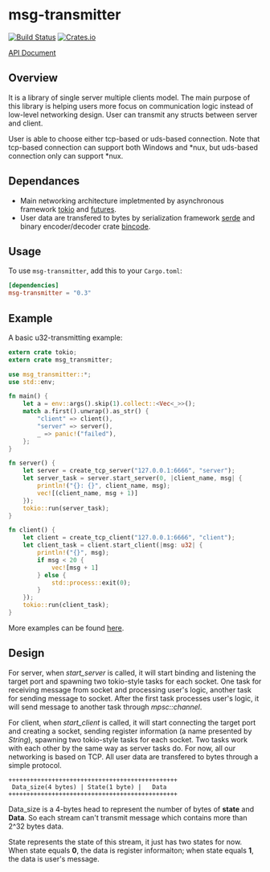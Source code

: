 # msg-transmitter
[![Build Status](https://travis-ci.org/ChijinZ/msg-transmitter.svg?branch=master)](https://travis-ci.org/ChijinZ/msg-transmitter)
[![Crates.io](https://img.shields.io/crates/v/msg-transmitter.svg)](https://crates.io/crates/msg-transmitter)

[API Document](https://docs.rs/msg-transmitter/0.3.1/msg_transmitter/)
## Overview
It is a library of single server multiple clients model. The main purpose of this library is helping users more focus on communication logic instead of low-level networking design. User can transmit any structs between server and client.

User is able to choose either tcp-based or uds-based connection. Note that tcp-based connection can support both Windows and *nux, but uds-based connection only can support *nux.
## Dependances
- Main networking architecture impletmented by asynchronous framework [tokio](https://github.com/tokio-rs/tokio) and [futures](https://github.com/rust-lang-nursery/futures-rs).
- User data are transfered to bytes by serialization framework [serde](https://github.com/serde-rs/serde) and binary encoder/decoder crate [bincode](https://github.com/TyOverby/bincode).

## Usage
To use `msg-transmitter`, add this to your `Cargo.toml`:

```toml
[dependencies]
msg-transmitter = "0.3"
```

## Example
A basic u32-transmitting example:
```rust
extern crate tokio;
extern crate msg_transmitter;

use msg_transmitter::*;
use std::env;

fn main() {
    let a = env::args().skip(1).collect::<Vec<_>>();
    match a.first().unwrap().as_str() {
        "client" => client(),
        "server" => server(),
        _ => panic!("failed"),
    };
}

fn server() {
    let server = create_tcp_server("127.0.0.1:6666", "server");
    let server_task = server.start_server(0, |client_name, msg| {
        println!("{}: {}", client_name, msg);
        vec![(client_name, msg + 1)]
    });
    tokio::run(server_task);
}

fn client() {
    let client = create_tcp_client("127.0.0.1:6666", "client");
    let client_task = client.start_client(|msg: u32| {
        println!("{}", msg);
        if msg < 20 {
            vec![msg + 1]
        } else {
            std::process::exit(0);
        }
    });
    tokio::run(client_task);
}
```
More examples can be found [here](https://github.com/ChijinZ/msg-transmitter/tree/master/examples).
## Design
For server, when *start_server* is called, it will start binding and listening the target port and spawning two tokio-style tasks for each socket. One task for receiving message from socket and processing user's logic, another task for sending message to socket. After the first task processes user's logic, it will send message to another task through *mpsc::channel*.

For client, when *start_client* is called, it will start connecting the target port and creating a socket, sending register information (a name presented by *String*), spawning two tokio-style tasks for each socket. Two tasks work with each other by the same way as server tasks do.
For now, all our networking is based on TCP. All user data are transfered to bytes through a simple protocol. 

    +++++++++++++++++++++++++++++++++++++++++++++++
     Data_size(4 bytes) | State(1 byte) |   Data
    +++++++++++++++++++++++++++++++++++++++++++++++

Data_size is a 4-bytes head to represent the number of bytes of **state** and **Data**. So each stream can't transmit message which contains more than 2^32 bytes data.

State represents the state of this stream, it just has two states for now. When state equals **0**, the data is register informaiton; when state equals **1**, the data is user's message.
